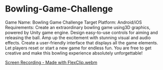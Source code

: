 # Bowling-Game-Challenge

Game Name: Bowling Game Challenge
Target Platform: Android/iOS
Requirements: Create an extraordinary bowling game using3D graphics, powered by Unity game engine.
Design easy-to-use controls for aiming and releasing the ball. Amp up the excitement with stunning
visual and audio effects. Create a user-friendly interface that displays all the game elements. Let players
reset or start a new game for endless fun. You are free to get creative and make this bowling experience
absolutely unforgettable!


[Screen Recording - Made with FlexClip.webm](https://github.com/thisisajaikumar/Bowling-Game-Challenge/assets/132148714/80c6b9c2-4645-434b-b7bb-2f89e37d0d78)
